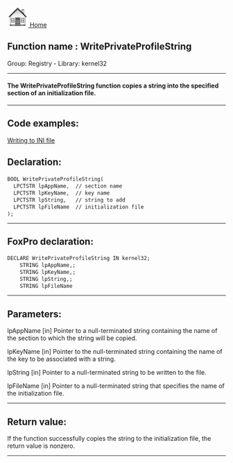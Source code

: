 [<img src="../../images/home.png"> Home ](https://github.com/VFPX/Win32API)  

## Function name : WritePrivateProfileString
Group: Registry - Library: kernel32    
***  


#### The WritePrivateProfileString function copies a string into the specified section of an initialization file.
***  


## Code examples:
[Writing to INI file](../../samples/sample_137.md)  

## Declaration:
```foxpro  
BOOL WritePrivateProfileString(
  LPCTSTR lpAppName,  // section name
  LPCTSTR lpKeyName,  // key name
  LPCTSTR lpString,   // string to add
  LPCTSTR lpFileName  // initialization file
);  
```  
***  


## FoxPro declaration:
```foxpro  
DECLARE WritePrivateProfileString IN kernel32;
	STRING lpAppName,;
	STRING lpKeyName,;
	STRING lpString,;
	STRING lpFileName  
```  
***  


## Parameters:
lpAppName 
[in] Pointer to a null-terminated string containing the name of the section to which the string will be copied.

lpKeyName 
[in] Pointer to the null-terminated string containing the name of the key to be associated with a string. 

lpString 
[in] Pointer to a null-terminated string to be written to the file.

lpFileName 
[in] Pointer to a null-terminated string that specifies the name of the initialization file.  
***  


## Return value:
If the function successfully copies the string to the initialization file, the return value is nonzero.  
***  

